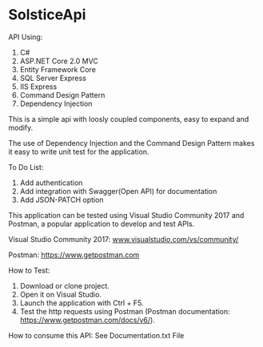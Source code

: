 # SolsticeApi

API Using:
1. C#
2. ASP.NET Core 2.0 MVC
3. Entity Framework Core
4. SQL Server Express
5. IIS Express
6. Command Design Pattern
7. Dependency Injection

This is a simple api with loosly coupled components, easy to expand and modify.


The use of Dependency Injection and the Command Design Pattern makes it easy to write unit test for the application.

To Do List:
1. Add authentication
2. Add integration with Swagger(Open API) for documentation
3. Add JSON-PATCH option


This application can be tested using Visual Studio Community 2017 and Postman, a popular application to develop and test APIs.

Visual Studio Community 2017: www.visualstudio.com/vs/community/

Postman: https://www.getpostman.com

How to Test:
1. Download or clone project.
2. Open it on Visual Studio.
3. Launch the application with Ctrl + F5.
4. Test the http requests using Postman (Postman documentation: https://www.getpostman.com/docs/v6/).

How to consume this API: See Documentation.txt File





















